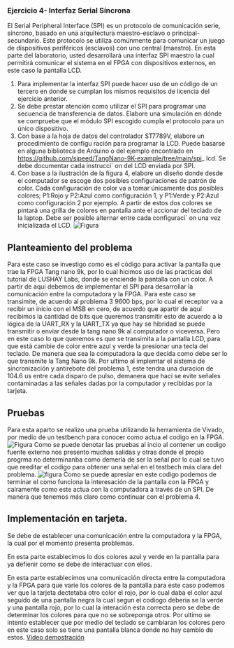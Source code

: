 ###  Ejercicio 4- Interfaz Serial Síncrona
El Serial Peripheral Interface (SPI) es un protocolo de comunicación serie, síncrono, basado en
 una arquitectura maestro-esclavo o principal-secundario. Este protocolo se utiliza comúnmente
 para comunicar un juego de dispositivos periféricos (esclavos) con uno central (maestro). En esta
 parte del laboratorio, usted desarrollará una interfaz SPI maestro la cual permitirá comunicar el
 sistema en el FPGA con dispositivos externos, en este caso la pantalla LCD.

1.  Para implementar la interfaz SPI puede hacer uso de un código de un tercero en donde se
 cumplan los mismos requisitos de licencia del ejercicio anterior.
2.  Se debe prestar atención como utilizar el SPI para programar una secuencia de transferencia
 de datos. Elabore una simulación en dónde se compruebe que el módulo SPI escogido cumpla
 el protocolo para un único dispositivo.
3.  Con base a la hoja de datos del controlador ST7789V, elabore un procedimiento de configu
ración para programar la LCD. Puede basarse en alguna biblioteca de Arduino o del ejemplo
 encontrado en https://github.com/sipeed/TangNano-9K-example/tree/main/spi_
 lcd. Se debe documentar cada instrucci´ on del LCD enviada por SPI.
4. Con base a la ilustración de la figura 4, elabore un diseño donde desde el computador se
 escoge dos posibles configuraciones de patrón de color. Cada configuración de color va a
 tomar únicamente dos posibles colores; P1:Rojo y P2:Azul como configuración 1, y P1:Verde
 y P2:Azul como configuración 2 por ejemplo. A partir de estos dos colores se pintará una
 grilla de colores en pantalla ante el accionar del teclado de la laptop. Debe ser posible
 alternar entre cada configuraci´ on una vez inicializada el LCD.
![Figura](https://github.com/AzofeifaJ/Taller-de-Digitales_Grupo-4/blob/main/Laboratorio_2/Imagenes_y_videos/figura.png)

## Planteamiento del problema
Para este caso se investigo como es el código para activar la pantalla que trae la FPGA Tang nano 9k, por lo cual hicimos uso de las practicas del tutorial de LUSHAY Labs, donde se enciende la pantalla con un color. A partir de aquí debemos de implementar el SPI para desarrollar la comunicación entre la computadora y la FPGA.
Para este caso se transimite, de acuerdo al problema 3 9600 bps, por lo cual el receptor va a recibir un inicio con el MSB en cero, de acuerdo que apartir de aquí recibimos la cantidad de bits que queremos transmitir esto de acuerdo a la lógica de la UART_RX y la UART_TX ya que hay se hibridad se puede transmitir o enviar desde la tang nano 9k al computador o viceversa. Pero en este caso lo que queremos es que se transimita a la pantalla LCD, para que está cambie de color entre azul y verde la presionar una tecla del teclado. De manera que sea la computadora la que decida como debe ser lo que transmite la Tang Nano 9k. Por ultimo al implemtar el sistema de sincronización y antirebote del problema 1, este tendra una duracion de 104.6 us entre cada disparo de pulso, demanera que haci se evite señales contaminadas a las señales dadas por la computador y recibidas por la tarjeta. 

## Pruebas 
Para esta aparto se realizo una prueba utilizando la herramienta de Vivado, por medio de un testbench para conocer como actua el codigo en la FPGA. 
![Figura](https://github.com/AzofeifaJ/Taller-de-Digitales_Grupo-4/blob/main/Laboratorio_2/Imagenes_y_videos/tesbecnch%20codigo%20externo.png)
Como se puede denotar las pruebas al incio al contener un codigo fuente externo nos presento muchas salidas y otras donde el propio progrma no determinanba como demeria de ser la señal por lo cual se tuvo que reeditar el codigo para obtener una señal en el testbech más clara del problema. 
![figura](https://github.com/AzofeifaJ/Taller-de-Digitales_Grupo-4/blob/main/Laboratorio_2/Imagenes_y_videos/tb%20actualizado.png)
Como se puede apresiar en este codigo podemos de terminar el como funciona la interesación de la pantalla con la FPGA y calramente como este actua con la computadora a través de un SPI. De manera que tenemos más claro como continuar con el problema 4. 


## Implementación en tarjeta. 
Se debe de establecer una comunicación entre la computadora y la FPGA, la cual por el momento presenta problemas. 

En esta parte establecimos lo dos colores azul y verde en la pantalla para ya defienir como se debe de interactuar con ellos. 

En esta parte establecimos una comunicación directa entre la computadora y la FPGA para que varie los colores de la pantalla para este caso podemos ver que la tarjeta dectetaba otro color el rojo, por lo cual daba el color azul seguido de una pantalla negra la cual segun el codiogo deberia se la verde y una pantalla rojo, por lo cual la interación esta correcta pero se debe de determinar los colores para que no se sobreponga otros. 
Por ultimo se intento establecer que por medio del teclado se cambiaran los colores pero en este caso solo se tiene una pantalla blanca donde no hay cambio de estos. 
[Video demostración](https://github.com/AzofeifaJ/Taller-de-Digitales_Grupo-4/blob/main/Laboratorio_2/Imagenes_y_videos/Pruebas%20en%20FPGA.mp4)

